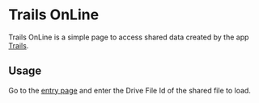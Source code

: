 # Trails OnLine

Trails OnLine is a simple page to access shared data created by the app [Trails](https://play.google.com/store/apps/details?id=net.ohmnibus.trails).

## Usage

Go to the [entry page](https://ohmnibus.github.io/TrailsOnline) and enter the Drive File Id of the shared file to load.

